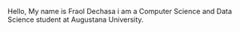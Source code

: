 Hello, My name is Fraol Dechasa i am a Computer Science and Data Science student 
at Augustana University.
